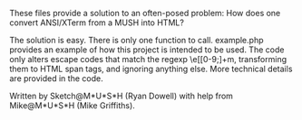These files provide a solution to an often-posed problem: How does one convert ANSI/XTerm from a MUSH into HTML?

The solution is easy. There is only one function to call.
example.php provides an example of how this project is intended to be used.
The code only alters escape codes that match the regexp \e\[[0-9;]+m, transforming them to HTML span tags, and ignoring anything else.
More technical details are provided in the code.

Written by Sketch@M\*U\*S\*H (Ryan Dowell) with help from Mike@M\*U\*S\*H (Mike Griffiths).

